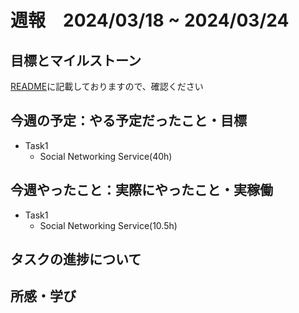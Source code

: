 # 週報　2024/03/18 ~ 2024/03/24

## 目標とマイルストーン
[README](https://github.com/Aki158/weekly-report/blob/main/README.md)に記載しておりますので、確認ください

## 今週の予定：やる予定だったこと・目標
- Task1
    - Social Networking Service(40h)

## 今週やったこと：実際にやったこと・実稼働

- Task1
    - Social Networking Service(10.5h)

## タスクの進捗について

## 所感・学び
